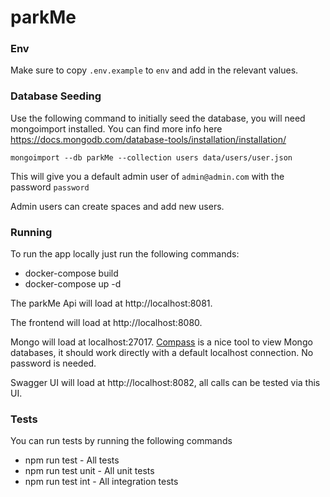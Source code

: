 # parkMe

### Env 

Make sure to copy `.env.example` to `env` and add in the relevant values.


### Database Seeding

Use the following command to initially seed the database, you will need mongoimport installed. You can find more info here https://docs.mongodb.com/database-tools/installation/installation/

`mongoimport --db parkMe --collection users data/users/user.json`

This will give you a default admin user of `admin@admin.com` with the password `password`

Admin users can create spaces and add new users.

### Running

To run the app locally just run the following commands:

* docker-compose build
* docker-compose up -d 

The parkMe Api will load at http://localhost:8081. 

The frontend will load at http://localhost:8080. 

Mongo will load at localhost:27017. [Compass](https://www.mongodb.com/products/compass)  is a nice tool to view Mongo databases, it should work directly with a default localhost connection. No password is needed.
 
Swagger UI will load at http://localhost:8082, all calls can be tested via this UI.

### Tests

You can run tests by running the following commands

* npm run test - All tests
* npm run test unit - All unit tests
* npm run test int - All integration tests

